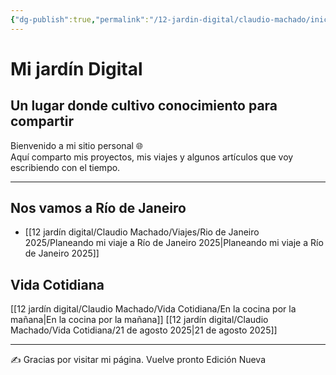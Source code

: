 ```yaml
---
{"dg-publish":true,"permalink":"/12-jardin-digital/claudio-machado/inicio/presentacion/","title":"Mi Jardín digital","tags":["gardenEntry"]}
---
```


# Mi jardín Digital 
## Un lugar donde cultivo conocimiento para compartir 

Bienvenido a mi sitio personal 🌐  
Aquí comparto mis proyectos, mis viajes y algunos artículos que voy escribiendo con el tiempo.  

---

## Nos vamos a Río de Janeiro 

- [[12 jardín digital/Claudio Machado/Viajes/Rio de Janeiro 2025/Planeando mi viaje a Río de Janeiro 2025\|Planeando mi viaje a Río de Janeiro 2025]]

## Vida Cotidiana 
[[12 jardín digital/Claudio Machado/Vida Cotidiana/En la cocina por la mañana\|En la cocina por la mañana]]
[[12 jardín digital/Claudio Machado/Vida Cotidiana/21 de agosto 2025\|21 de agosto 2025]]

---

✍️ Gracias por visitar mi página.
Vuelve pronto 
Edición Nueva 






